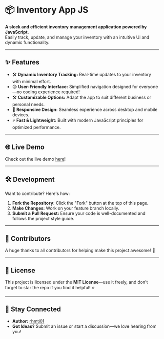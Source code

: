 # 📦 **Inventory App JS**

**A sleek and efficient inventory management application powered by JavaScript.**  
Easily track, update, and manage your inventory with an intuitive UI and dynamic functionality.

---

## ✨ **Features**

- 🛠️ **Dynamic Inventory Tracking:** Real-time updates to your inventory with minimal effort.  
- 😍 **User-Friendly Interface:** Simplified navigation designed for everyone—no coding experience required!  
- 🛠️ **Customizable Options:** Adapt the app to suit different business or personal needs.  
- 📱 **Responsive Design:** Seamless experience across desktop and mobile devices.  
- ⚡ **Fast & Lightweight:** Built with modern JavaScript principles for optimized performance.  

---

## 🌐 Live Demo

Check out the live demo [here](https://inventory-rhmti01-tailwind.netlify.app/)!

---

## 🛠️ **Development**

Want to contribute? Here's how:

1. **Fork the Repository:** Click the "Fork" button at the top of this page.  
2. **Make Changes:** Work on your feature branch locally.  
3. **Submit a Pull Request:** Ensure your code is well-documented and follows the project style guide.  

---

## 🤝 **Contributors**

A huge thanks to all contributors for helping make this project awesome! 🙌  

---

## 📜 **License**

This project is licensed under the **MIT License**—use it freely, and don't forget to star the repo if you find it helpful! ⭐  

---

## 🌟 **Stay Connected**

- **Author:** [rhmti01](https://github.com/rhmti01)  
- **Got Ideas?** Submit an issue or start a discussion—we love hearing from you!
